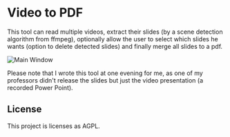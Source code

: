 # Video to PDF
This tool can read multiple videos, extract their slides (by a scene detection algorithm from ffmpeg), optionally allow the user to select which slides he wants (option to delete detected slides) and finally merge all slides to a pdf.

![Main Window](https://i.imgur.com/oA0TEFH.png)

Please note that I wrote this tool at one evening for me, as one of my professors didn't release the slides but just the video presentation (a recorded Power Point).


## License
This project is licenses as AGPL.
